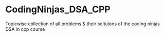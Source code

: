 # CodingNinjas_DSA_CPP
Topicwise collection of all problems & their soltuions of the coding ninjas DSA in cpp course
